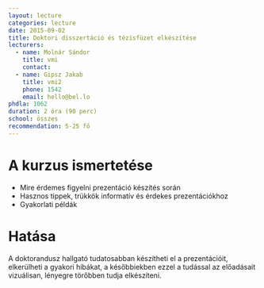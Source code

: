 ```yaml
---
layout: lecture
categories: lecture
date: 2015-09-02
title: Doktori disszertáció és tézisfüzet elkészítése
lecturers:
  - name: Molnár Sándor
    title: vmi
    contact: 
  - name: Gipsz Jakab
    title: vmi2
    phone: 1542
    email: hello@bel.lo
phdla: 1062
duration: 2 óra (90 perc)
school: összes
recommendation: 5-25 fő
---
```


# A kurzus ismertetése

* Mire érdemes figyelni prezentáció készítés során
* Hasznos tippek, trükkök informatív és érdekes prezentációkhoz
* Gyakorlati példák

# Hatása

A doktorandusz hallgató tudatosabban készítheti el a prezentációit, elkerülheti a gyakori hibákat, a későbbiekben ezzel a tudással az előadásait vizuálisan, lényegre törőbben tudja elkészíteni.
